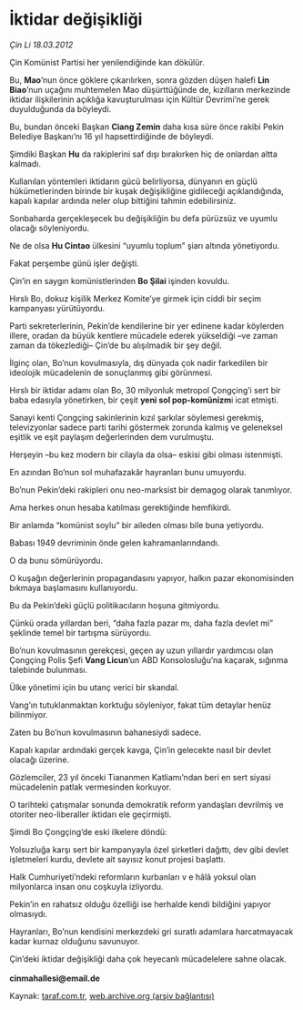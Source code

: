 # İktidar değişikliği

*Çin Li 18.03.2012*

<div class="yazi"><p>Çin Komünist Partisi her yenilendiğinde kan dökülür.</p>
<p>Bu, <b>Mao</b>’nun önce göklere çıkarılırken, sonra gözden düşen halefi <b>Lin Biao</b>’nun uçağını muhtemelen Mao düşürttüğünde de, kızılların merkezinde iktidar ilişkilerinin açıklığa kavuşturulması için Kültür Devrimi’ne gerek duyulduğunda da böyleydi.</p>
<p>Bu, bundan önceki Başkan <b>Ciang Zemin</b> daha kısa süre önce rakibi Pekin Belediye Başkanı’nı 16 yıl hapsettirdiğinde de böyleydi.</p>
<p>Şimdiki Başkan <b>Hu</b> da rakiplerini saf dışı bırakırken hiç de onlardan altta kalmadı.</p>
<p>Kullanılan yöntemleri iktidarın gücü belirliyorsa, dünyanın en güçlü hükümetlerinden birinde bir kuşak değişikliğine gidileceği açıklandığında, kapalı kapılar ardında neler olup bittiğini tahmin edebilirsiniz.</p>
<p>Sonbaharda gerçekleşecek bu değişikliğin bu defa pürüzsüz ve uyumlu olacağı söyleniyordu.</p>
<p>Ne de olsa <b>Hu Cintao</b> ülkesini “uyumlu toplum” şiarı altında yönetiyordu.</p>
<p>Fakat perşembe günü işler değişti.</p>
<p>Çin’in en saygın komünistlerinden <b>Bo Şilai</b> işinden kovuldu.</p>
<p>Hırslı Bo, dokuz kişilik Merkez Komite’ye girmek için ciddi bir seçim kampanyası yürütüyordu.</p>
<p>Parti sekreterlerinin, Pekin’de kendilerine bir yer edinene kadar köylerden illere, oradan da büyük kentlere mücadele ederek yükseldiği –ve zaman zaman da tökezlediği– Çin’de bu alışılmadık bir şey değil.</p>
<p>İlginç olan, Bo’nun kovulmasıyla, dış dünyada çok nadir farkedilen bir ideolojik mücadelenin de sonuçlanmış gibi görünmesi.</p>
<p>Hırslı bir iktidar adamı olan Bo, 30 milyonluk metropol Çongçing’i sert bir baba edasıyla yönetirken, bir çeşit <b>yeni sol pop-komünizm</b>i icat etmişti.</p>
<p>Sanayi kenti Çongçing sakinlerinin kızıl şarkılar söylemesi gerekmiş, televizyonlar sadece parti tarihi göstermek zorunda kalmış ve geleneksel eşitlik ve eşit paylaşım değerlerinden dem vurulmuştu.</p>
<p>Herşeyin –bu kez modern bir cilayla da olsa– eskisi gibi olması istenmişti.</p>
<p>En azından Bo’nun sol muhafazakâr hayranları bunu umuyordu.</p>
<p>Bo’nun Pekin’deki rakipleri onu neo-marksist bir demagog olarak tanımlıyor.</p>
<p>Ama herkes onun hesaba katılması gerektiğinde hemfikirdi.</p>
<p>Bir anlamda “komünist soylu” bir aileden olması bile buna yetiyordu.</p>
<p>Babası 1949 devriminin önde gelen kahramanlarındandı.</p>
<p>O da bunu sömürüyordu.</p>
<p>O kuşağın değerlerinin propagandasını yapıyor, halkın pazar ekonomisinden bıkmaya başlamasını kullanıyordu.</p>
<p>Bu da Pekin’deki güçlü politikacıların hoşuna gitmiyordu.</p>
<p>Çünkü orada yıllardan beri, “daha fazla pazar mı, daha fazla devlet mi” şeklinde temel bir tartışma sürüyordu.</p>
<p>Bo’nun kovulmasının gerekçesi, geçen ay uzun yıllardır yardımcısı olan Çongçing Polis Şefi <b>Vang Licun</b>’un ABD Konsolosluğu’na kaçarak, sığınma talebinde bulunması.</p>
<p>Ülke yönetimi için bu utanç verici bir skandal.</p>
<p>Vang’ın tutuklanmaktan korktuğu söyleniyor, fakat tüm detaylar henüz bilinmiyor.</p>
<p>Zaten bu Bo’nun kovulmasının bahanesiydi sadece.</p>
<p>Kapalı kapılar ardındaki gerçek kavga, Çin’in gelecekte nasıl bir devlet olacağı üzerine.</p>
<p>Gözlemciler, 23 yıl önceki Tiananmen Katliamı’ndan beri en sert siyasi mücadelenin patlak vermesinden korkuyor.</p>
<p>O tarihteki çatışmalar sonunda demokratik reform yandaşları devrilmiş ve otoriter neo-liberaller iktidarı ele geçirmişti.</p>
<p>Şimdi Bo Çongçing’de eski ilkelere döndü:</p>
<p>Yolsuzluğa karşı sert bir kampanyayla özel şirketleri dağıttı, dev gibi devlet işletmeleri kurdu, devlete ait sayısız konut projesi başlattı.</p>
<p>Halk Cumhuriyeti’ndeki reformların kurbanları v e hâlâ yoksul olan milyonlarca insan onu coşkuyla izliyordu.</p>
<p>Pekin’in en rahatsız olduğu özelliği ise herhalde kendi bildiğini yapıyor olmasıydı.</p>
<p>Hayranları, Bo’nun kendisini merkezdeki gri suratlı adamlara harcatmayacak kadar kurnaz olduğunu savunuyor.</p>
<p>Çin’deki iktidar değişikliği daha çok heyecanlı mücadelelere sahne olacak.<br/><br/><b>cinmahallesi@email.de</b></p>
</div>

Kaynak: [taraf.com.tr](http://www.taraf.com.tr/cin-li/makale-iktidar-degisikligi.htm), [web.archive.org (arşiv bağlantısı)](http://web.archive.org/web/20131107153333/http://www.taraf.com.tr/cin-li/makale-iktidar-degisikligi.htm)
